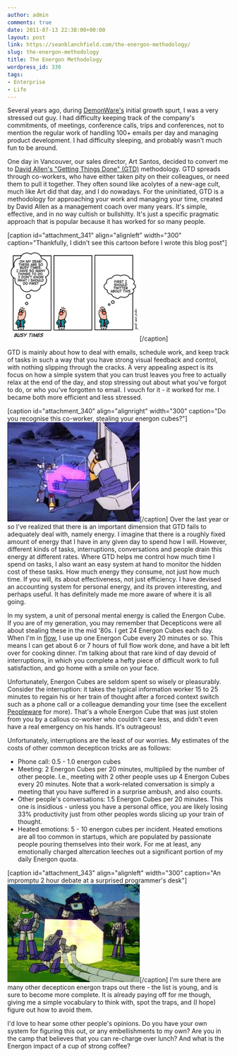 ```yaml
---
author: admin
comments: true
date: 2011-07-13 22:38:00+00:00
layout: post
link: https://seanblanchfield.com/the-energon-methodology/
slug: the-energon-methodology
title: The Energon Methodology
wordpress_id: 330
tags:
- Enterprise
- Life
---
```


Several years ago, during [DemonWare's](http://www.demonware.net/ "DemonWare") initial growth spurt, I was a very stressed out guy. I had difficulty keeping track of the company's commitments, of meetings, conference calls, trips and conferences, not to mention the regular work of handling 100+ emails per day and managing product development. I had difficulty sleeping, and probably wasn't much fun to be around.
<!-- more -->
One day in Vancouver, our sales director, Art Santos, decided to convert me to [David Allen's "Getting Things Done" (GTD)](http://www.davidco.com/) methodology. GTD spreads through co-workers, who have either taken pity on their colleagues, or need them to pull it together. They often sound like acolytes of a new-age cult, much like Art did that day, and I do nowadays. For the uninitiated, GTD is a methodology for approaching your work and managing your time, created by David Allen as a management coach over many years. It's simple, effective, and in no way cultish or bullshitty. It's just a specific pragmatic approach that is popular because it has worked for so many people.

\[caption id="attachment\_341" align="alignleft" width="300" caption="Thankfully, I didn't see this cartoon before I wrote this blog post"\][![Busy times](/images/2011/07/busytimes-300x214.jpg "Busy times")](http://geekandpoke.typepad.com/geekandpoke/2008/04/busy-times.html)\[/caption\]

GTD is mainly about how to deal with emails, schedule work, and keep track of tasks in such a way that you have strong visual feedback and control, with nothing slipping through the cracks. A very appealing aspect is its focus on how a simple system that you can trust leaves you free to actually relax at the end of the day, and stop stressing out about what you've forgot to do, or who you've forgotten to email. I vouch for it - it worked for me. I became both more efficient and less stressed.

\[caption id="attachment\_340" align="alignright" width="300" caption="Do you recognise this co-worker, stealing your energon cubes?"\][![energon](/images/2011/07/01-300x225.jpg "energon")](/images/2011/07/01.jpg)\[/caption\] Over the last year or so I've realized that there is an important dimension that GTD fails to adequately deal with, namely energy. I imagine that there is a roughly fixed amount of energy that I have in any given day to spend how I will. However, different kinds of tasks, interruptions, conversations and people drain this energy at different rates. Where GTD helps me control how much time I spend on tasks, I also want an easy system at hand to monitor the hidden cost of these tasks. How much energy they consume, not just how much time. If you will, its about effectiveness, not just efficiency. I have devised an accounting system for personal energy, and its proven interesting, and perhaps useful. It has definitely made me more aware of where it is all going.

In my system, a unit of personal mental energy is called the Energon Cube. If you are of my generation, you may remember that Decepticons were all about stealing these in the mid '80s. I get 24 Energon Cubes each day. When I'm in [flow](http://en.wikipedia.org/wiki/Flow_(psychology)), I use up one Energon Cube every 20 minutes or so. This means I can get about 6 or 7 hours of full flow work done, and have a bit left over for cooking dinner. I'm talking about that rare kind of day devoid of interruptions, in which you complete a hefty piece of difficult work to full satisfaction, and go home with a smile on your face.

Unfortunately, Energon Cubes are seldom spent so wisely or pleasurably. Consider the interruption: it takes the typical information worker 15 to 25 minutes to regain his or her train of thought after a forced context switch such as a phone call or a colleague demanding your time (see the excellent [Peopleware](http://www.amazon.com/Peopleware-Productive-Projects-Teams-Second/dp/0932633439) for more). That's a whole Energon Cube that was just stolen from you by a callous co-worker who couldn't care less, and didn't even have a real emergency on his hands. It's outrageous!

Unfortunately, interruptions are the least of our worries. My estimates of the costs of other common decepticon tricks are as follows:

*   Phone call: 0.5 - 1.0 energon cubes
*   Meeting: 2 Energon Cubes per 20 minutes, multiplied by the number of other people. I.e., meeting with 2 other people uses up 4 Energon Cubes every 20 minutes. Note that a work-related conversation is simply a meeting that you have suffered in a surprise ambush, and also counts.
*   Other people's conversations: 1.5 Energon Cubes per 20 minutes. This one is insidious - unless you have a personal office, you are likely losing 33% productivity just from other peoples words slicing up your train of thought.
*   Heated emotions: 5 - 10 energon cubes per incident. Heated emotions are all too common in startups, which are populated by passionate people pouring themselves into their work. For me at least, any emotionally charged altercation leeches out a significant portion of my daily Energon quota.

\[caption id="attachment\_343" align="alignleft" width="300" caption="An impromptu 2 hour debate at a surprised programmer's desk"\][![Surprise meeting](/images/2011/07/energon-300x222.jpg "Surprise meeting")](/images/2011/07/energon.jpg)\[/caption\] I'm sure there are many other decepticon energon traps out there - the list is young, and is sure to become more complete. It is already paying off for me though, giving me a simple vocabulary to think with, spot the traps, and (I hope) figure out how to avoid them.

I'd love to hear some other people's opinions. Do you have your own system for figuring this out, or any embellishments to my own? Are you in the camp that believes that you can re-charge over lunch? And what is the Energon impact of a cup of strong coffee?